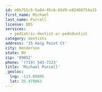 ```yaml
---
id: e0b755c5-5a84-45c6-b5d9-e82d08754a15
first_name: Michael
last_name: Purcell
license: DDS
services:
  - pediatric-dentist-or-pedodontist
category: dentists
address: '15 Haig Point Ct'
city: Henderson
state: NV
zip: '89052'
phone: '(719) 543-7123'
title: 'Michael Purcell'
_geoloc:
  lng: -115.09895
  lat: 35.979863
---
```

